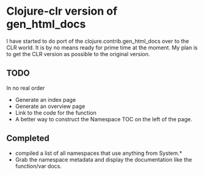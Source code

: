 # Clojure-clr version of gen_html_docs

I have started to do port of the clojure.contrib.gen_html_docs over to the CLR world.  It is by no means ready for prime time at the moment. 
My plan is to get the CLR version as possible to the original version.  

## TODO
In no real order

* Generate an index page
* Generate an overview page
* Link to the code for the function
* A better way to construct the Namespace TOC on the left of the page. 

## Completed
* compiled a list of all namespaces that use anything from System.*
* Grab the namespace metadata and display the documentation like the function/var docs. 
